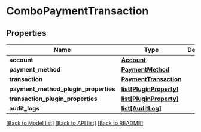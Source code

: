 # ComboPaymentTransaction

## Properties
Name | Type | Description | Notes
------------ | ------------- | ------------- | -------------
**account** | [**Account**](Account.md) |  | [optional] 
**payment_method** | [**PaymentMethod**](PaymentMethod.md) |  | [optional] 
**transaction** | [**PaymentTransaction**](PaymentTransaction.md) |  | [optional] 
**payment_method_plugin_properties** | [**list[PluginProperty]**](PluginProperty.md) |  | [optional] 
**transaction_plugin_properties** | [**list[PluginProperty]**](PluginProperty.md) |  | [optional] 
**audit_logs** | [**list[AuditLog]**](AuditLog.md) |  | [optional] 

[[Back to Model list]](../README.md#documentation-for-models) [[Back to API list]](../README.md#documentation-for-api-endpoints) [[Back to README]](../README.md)


